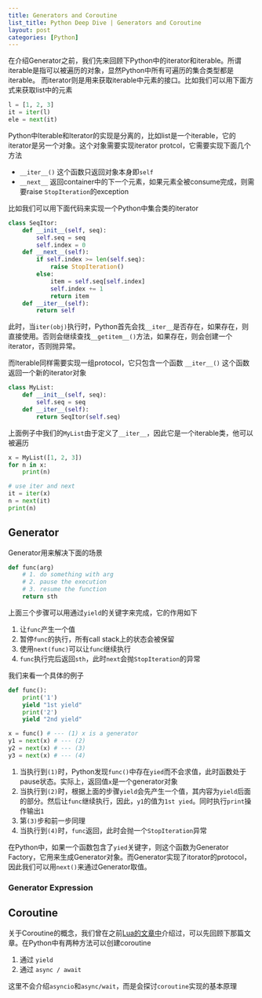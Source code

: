 ```yaml
---
title: Generators and Coroutine
list_title: Python Deep Dive | Generators and Coroutine
layout: post
categories: [Python]
---
```


在介绍Generator之前，我们先来回顾下Python中的iterator和iterable。所谓iterable是指可以被遍历的对象，显然Python中所有可遍历的集合类型都是iterable。
而iterator则是用来获取iterable中元素的接口。比如我们可以用下面方式来获取list中的元素

```python
l = [1, 2, 3]
it = iter(l)
ele = next(it)
```
Python中Iterable和Iterator的实现是分离的，比如list是一个iterable，它的iterator是另一个对象。这个对象需要实现iterator protcol，它需要实现下面几个方法

- `__iter__()` 这个函数只返回对象本身即`self`
- `__next__` 返回container中的下一个元素，如果元素全被consume完成，则需要raise `StopIteration`的exception

比如我们可以用下面代码来实现一个Python中集合类的iterator

```python
class SeqItor:
    def __init__(self, seq):
        self.seq = seq
        self.index = 0
    def __next__(self):
        if self.index >= len(self.seq):
            raise StopIteration()
        else:
            item = self.seq[self.index]
            self.index += 1
            return item
    def __iter__(self):
        return self
```
此时，当`iter(obj)`执行时，Python首先会找`__iter__`是否存在，如果存在，则直接使用。否则会继续查找`__getitem__()`方法，如果存在，则会创建一个iterator，否则抛异常。

而Iterable同样需要实现一组protocol，它只包含一个函数 `__iter__()` 这个函数返回一个新的iterator对象

```python
class MyList:
    def __init__(self, seq):
        self.seq = seq
    def __iter__(self):
        return SeqItor(self.seq)
```
上面例子中我们的`MyList`由于定义了`__iter__`，因此它是一个iterable类，他可以被遍历

```python
x = MyList([1, 2, 3])
for n in x:
    print(n)

# use iter and next
it = iter(x)
n = next(it)
print(n)
```

## Generator

Generator用来解决下面的场景

```python
def func(arg)
    # 1. do something with arg
    # 2. pause the execution
    # 3. resume the function
    return sth
```
上面三个步骤可以用通过`yield`的关键字来完成，它的作用如下

1. 让`func`产生一个值
2. 暂停`func`的执行，所有call stack上的状态会被保留
3. 使用`next(func)`可以让`func`继续执行
4. `func`执行完后返回`sth`，此时`next`会抛`StopIteration`的异常

我们来看一个具体的例子

```python
def func():
    print('1')
    yield "1st yield"
    print('2')
    yield "2nd yield"

x = func() # --- (1) x is a generator 
y1 = next(x) # --- (2) 
y2 = next(x) # --- (3)
y3 = next(x) # --- (4)
```
1. 当执行到`(1)`时，Python发现`func()`中存在`yied`而不会求值，此时函数处于pause状态。实际上，返回值`x`是一个generator对象
2. 当执行到`(2)`时，根据上面的步骤`yield`会先产生一个值，其内容为`yield`后面的部分。然后让`func`继续执行，因此，`y1`的值为`1st yied`。同时执行`print`操作输出`1`
3. 第`(3)`步和前一步同理
4. 当执行到`(4)`时，`func`返回，此时会抛一个`StopIteration`异常

在Python中，如果一个函数包含了`yied`关键字，则这个函数为Generator Factory，它用来生成Generator对象。而Generator实现了itorator的protocol，因此我们可以用`next()`来通过Generator取值。

### Generator Expression

## Coroutine

关于Coroutine的概念，我们曾在之前[Lua的文章中](https://xta0.me/2014/02/04/Lua-2.html)介绍过，可以先回顾下那篇文章。在Python中有两种方法可以创建coroutine

1. 通过 `yield`
2. 通过 `async / await`

这里不会介绍`asyncio`和`async/wait`，而是会探讨`coroutine`实现的基本原理





